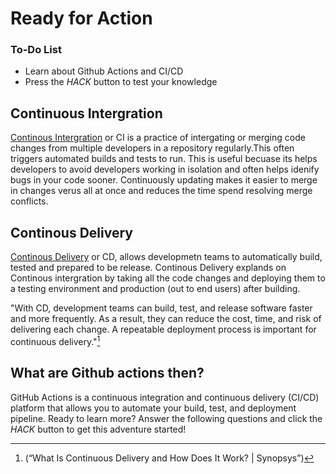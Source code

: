 # Ready for Action

<div class="aside">
<h3>To-Do List</h3>
<ul>
  <li> Learn about Github Actions and CI/CD</li>
  <li> Press the <em>HACK</em> button to test your knowledge</li>
</ul>
</div>

## Continuous Intergration

[Continous Intergration](https://docs.github.com/en/actions/automating-builds-and-tests/about-continuous-integration#about-continuous-integration) or CI is a practice of intergating or merging code changes from multiple developers in a repository regularly.This often triggers automated builds and tests to run. This is useful becuase its helps developers to avoid developers working in isolation and often helps idenify bugs in your code sooner. Continuously updating makes it easier to merge in changes verus all at once and reduces the time spend resolving merge conflicts.

## Continous Delivery

[Continous Delivery](https://www.synopsys.com/glossary/what-is-continuous-delivery.html) or CD, allows developmetn teams to automatically build, tested and prepared to be release. Continous Delivery explands on Continous intergration by  taking all the code changes and deploying them to a testing environment and production (out to end users) after building.

"With CD, development teams can build, test, and release software faster and more frequently. As a result, they can reduce the cost, time, and risk of delivering each change. A repeatable deployment process is important for continuous delivery."[^1]

## What are Github actions then?

 GitHub Actions is a continuous integration and continuous delivery (CI/CD) platform that allows you to automate your build, test, and deployment pipeline.
 Ready to learn more? Answer the following questions and click the _HACK_ button to get this adventure started!

[^1]: (“What Is Continuous Delivery and How Does It Work? | Synopsys”)